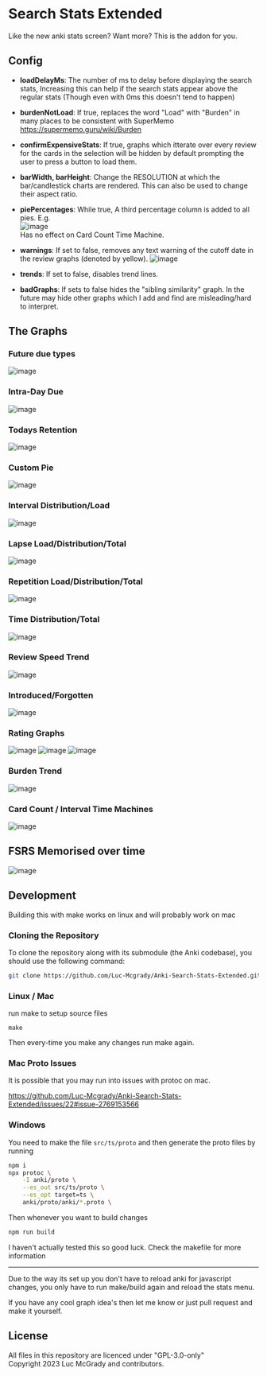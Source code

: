 # Search Stats Extended

Like the new anki stats screen? Want more? This is the addon for you.

## Config
     
- **loadDelayMs**: The number of ms to delay before displaying the search stats, Increasing this can help if the search stats appear above the regular stats (Though even with 0ms this doesn't tend to happen)

- **burdenNotLoad**: If true, replaces the word "Load" with "Burden" in many places to be consistent with SuperMemo https://supermemo.guru/wiki/Burden

- **confirmExpensiveStats**: If true, graphs which itterate over every review for the cards in the selection will be hidden by default prompting the user to press a button to load them. 

- **barWidth, barHeight**: Change the RESOLUTION at which the bar/candlestick charts are rendered. This can also be used to change their aspect ratio.

- **piePercentages**: While true, A third percentage column is added to all pies.
  E.g.  
  ![image](https://github.com/user-attachments/assets/ebe205dc-2544-45ad-8cf6-25e02923a797)  
  Has no effect on Card Count Time Machine.

- **warnings**: If set to false, removes any text warning of the cutoff date in the review graphs (denoted by yellow).
  ![image](https://github.com/user-attachments/assets/ced82fdf-3a50-44bb-9535-413d2134a8bd)

- **trends**: If set to false, disables trend lines.

- **badGraphs**: If sets to false hides the "sibling similarity" graph. In the future may hide other graphs which I add and find are misleading/hard to interpret.

## The Graphs

### Future due types

![image](https://github.com/Luc-Mcgrady/Anki-New-Stats-Plus/assets/63685643/84ccc66d-7e1d-4fb7-9c12-0ad231e44fdd)

### Intra-Day Due 

![image](https://github.com/Luc-Mcgrady/Anki-Search-Stats-Extended/assets/63685643/fdab1f3f-c3bb-4a45-b8d4-f5544774d946)

### Todays Retention

![image](https://github.com/Luc-Mcgrady/Anki-New-Stats-Plus/assets/63685643/d34dd13e-32cc-49cc-ab46-871696f58c75)

### Custom Pie

![image](https://github.com/Luc-Mcgrady/Anki-Search-Stats-Extended/assets/63685643/26d552b5-9707-4cc1-a4f0-c5c1fb1d3a14)

### Interval Distribution/Load

![image](https://github.com/Luc-Mcgrady/Anki-Search-Stats-Extended/assets/63685643/dfe42518-5d5a-4d3e-92e9-8552ac753d64)

### Lapse Load/Distribution/Total

![image](https://github.com/Luc-Mcgrady/Anki-Search-Stats-Extended/assets/63685643/8235d024-0bca-4856-bd6f-099e88da8c43)

### Repetition Load/Distribution/Total

![image](https://github.com/Luc-Mcgrady/Anki-Search-Stats-Extended/assets/63685643/db56bfec-6fe1-47d0-987c-c0c79f5bf876)

### Time Distribution/Total

![image](https://github.com/user-attachments/assets/15e1e948-c869-4af9-b20f-6f55708d1a23)

### Review Speed Trend

![image](https://github.com/user-attachments/assets/02c08574-a100-48b6-9c75-3e3e8a5d3aec)

### Introduced/Forgotten

![image](https://github.com/user-attachments/assets/b8110b00-7c56-42e6-a163-03676c0e75f9)

### Rating Graphs

![image](https://github.com/user-attachments/assets/36bea17e-814a-477b-ac5d-ff4f4fad2ce1)
![image](https://github.com/user-attachments/assets/901fe7bf-53bf-4e53-ba09-d512b8fee38d)
![image](https://github.com/user-attachments/assets/2ed5646f-268a-419e-b0f0-4803bf453590)


### Burden Trend

![image](https://github.com/user-attachments/assets/38716099-591c-4945-9d31-8c6fb7b4e09b)

### Card Count / Interval Time Machines

![image](https://github.com/user-attachments/assets/a8804de9-c60e-412d-8bf0-7c04e1a2423c)

## FSRS Memorised over time

![image](https://github.com/user-attachments/assets/480aad12-7c32-402d-bdfc-30b1f019fc7e)

## Development

Building this with make works on linux and will probably work on mac 

### Cloning the Repository

To clone the repository along with its submodule (the Anki codebase), you should use the following command:

```sh
git clone https://github.com/Luc-Mcgrady/Anki-Search-Stats-Extended.git --recursive --shallow-submodules
```

### Linux / Mac

run make to setup source files
```
make
```

Then every-time you make any changes run make again.

### Mac Proto Issues
It is possible that you may run into issues with protoc on mac.

https://github.com/Luc-Mcgrady/Anki-Search-Stats-Extended/issues/22#issue-2769153566


### Windows

You need to make the file `src/ts/proto` and then generate the proto files by running

```sh
npm i
npx protoc \
    -I anki/proto \
    --es_out src/ts/proto \
    --es_opt target=ts \
    anki/proto/anki/*.proto \
```

Then whenever you want to build changes

```sh
npm run build
```
I haven't actually tested this so good luck.
Check the makefile for more information

------

Due to the way its set up you don't have to reload anki for javascript changes, you only have to run make/build again and reload the stats menu.

If you have any cool graph idea's then let me know or just pull request and make it yourself.

## License

All files in this repository are licenced under "GPL-3.0-only"  
Copyright 2023 Luc McGrady and contributors.